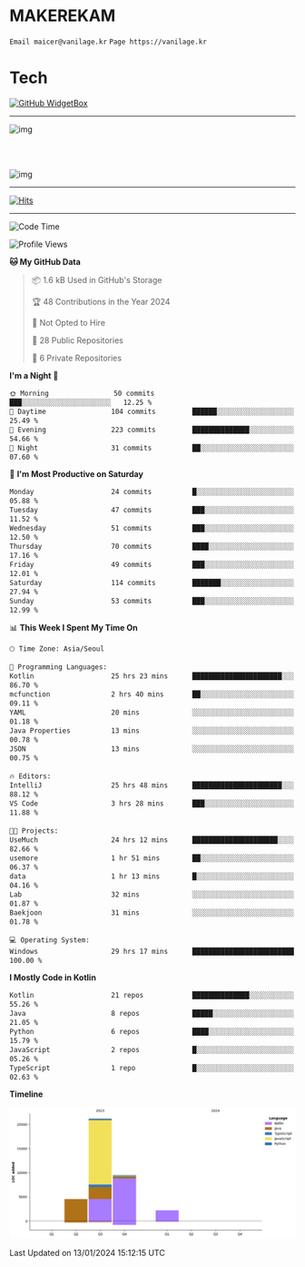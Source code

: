 # MAKEREKAM

`Email maicer@vanilage.kr`
`Page https://vanilage.kr`

# Tech

[![GitHub WidgetBox](https://github-widgetbox.vercel.app/api/skills?languages=python,js,ts,c,cpp,cs,java,kotlin,bash,md,html,css,xml,yaml,swift,powershell,json,R,SQL,php&tools=git,npm,gradle,nodejs,vercel,nginx&includeNames=true&theme=darkmode)](https://github.com/Jurredr/github-widgetbox)

---

![img](https://github-readme-stats.vercel.app/api/top-langs/?username=MAKEREKAM&layout=compact&theme=gruvbox)

<br>
<br>

![img](https://github-readme-stats.vercel.app/api/?username=MAKEREKAM&layout=compact&theme=gruvbox)

---

[![Hits](https://hits.seeyoufarm.com/api/count/incr/badge.svg?url=https%3A%2F%2Fgithub.com%2FMAKEREKAM&count_bg=%234A49D1&title_bg=%23555555&icon=&icon_color=%23E7E7E7&title=방문&edge_flat=false)](https://hits.seeyoufarm.com)

---

<!--START_SECTION:waka-->
![Code Time](http://img.shields.io/badge/Code%20Time-151%20hrs%2044%20mins-blue)

![Profile Views](http://img.shields.io/badge/Profile%20Views-0-blue)

**🐱 My GitHub Data** 

> 📦 1.6 kB Used in GitHub's Storage 
 > 
> 🏆 48 Contributions in the Year 2024
 > 
> 🚫 Not Opted to Hire
 > 
> 📜 28 Public Repositories 
 > 
> 🔑 6 Private Repositories 
 > 
**I'm a Night 🦉** 

```text
🌞 Morning                50 commits          ███░░░░░░░░░░░░░░░░░░░░░░   12.25 % 
🌆 Daytime                104 commits         ██████░░░░░░░░░░░░░░░░░░░   25.49 % 
🌃 Evening                223 commits         ██████████████░░░░░░░░░░░   54.66 % 
🌙 Night                  31 commits          ██░░░░░░░░░░░░░░░░░░░░░░░   07.60 % 
```
📅 **I'm Most Productive on Saturday** 

```text
Monday                   24 commits          █░░░░░░░░░░░░░░░░░░░░░░░░   05.88 % 
Tuesday                  47 commits          ███░░░░░░░░░░░░░░░░░░░░░░   11.52 % 
Wednesday                51 commits          ███░░░░░░░░░░░░░░░░░░░░░░   12.50 % 
Thursday                 70 commits          ████░░░░░░░░░░░░░░░░░░░░░   17.16 % 
Friday                   49 commits          ███░░░░░░░░░░░░░░░░░░░░░░   12.01 % 
Saturday                 114 commits         ███████░░░░░░░░░░░░░░░░░░   27.94 % 
Sunday                   53 commits          ███░░░░░░░░░░░░░░░░░░░░░░   12.99 % 
```


📊 **This Week I Spent My Time On** 

```text
🕑︎ Time Zone: Asia/Seoul

💬 Programming Languages: 
Kotlin                   25 hrs 23 mins      ██████████████████████░░░   86.70 % 
mcfunction               2 hrs 40 mins       ██░░░░░░░░░░░░░░░░░░░░░░░   09.11 % 
YAML                     20 mins             ░░░░░░░░░░░░░░░░░░░░░░░░░   01.18 % 
Java Properties          13 mins             ░░░░░░░░░░░░░░░░░░░░░░░░░   00.78 % 
JSON                     13 mins             ░░░░░░░░░░░░░░░░░░░░░░░░░   00.75 % 

🔥 Editors: 
IntelliJ                 25 hrs 48 mins      ██████████████████████░░░   88.12 % 
VS Code                  3 hrs 28 mins       ███░░░░░░░░░░░░░░░░░░░░░░   11.88 % 

🐱‍💻 Projects: 
UseMuch                  24 hrs 12 mins      █████████████████████░░░░   82.66 % 
usemore                  1 hr 51 mins        ██░░░░░░░░░░░░░░░░░░░░░░░   06.37 % 
data                     1 hr 13 mins        █░░░░░░░░░░░░░░░░░░░░░░░░   04.16 % 
Lab                      32 mins             ░░░░░░░░░░░░░░░░░░░░░░░░░   01.87 % 
Baekjoon                 31 mins             ░░░░░░░░░░░░░░░░░░░░░░░░░   01.78 % 

💻 Operating System: 
Windows                  29 hrs 17 mins      █████████████████████████   100.00 % 
```

**I Mostly Code in Kotlin** 

```text
Kotlin                   21 repos            ██████████████░░░░░░░░░░░   55.26 % 
Java                     8 repos             █████░░░░░░░░░░░░░░░░░░░░   21.05 % 
Python                   6 repos             ████░░░░░░░░░░░░░░░░░░░░░   15.79 % 
JavaScript               2 repos             █░░░░░░░░░░░░░░░░░░░░░░░░   05.26 % 
TypeScript               1 repo              █░░░░░░░░░░░░░░░░░░░░░░░░   02.63 % 
```



**Timeline**

![Lines of Code chart](https://raw.githubusercontent.com/MAKEREKAM/MAKEREKAM/main/assets/bar_graph.png)


 Last Updated on 13/01/2024 15:12:15 UTC
<!--END_SECTION:waka-->
